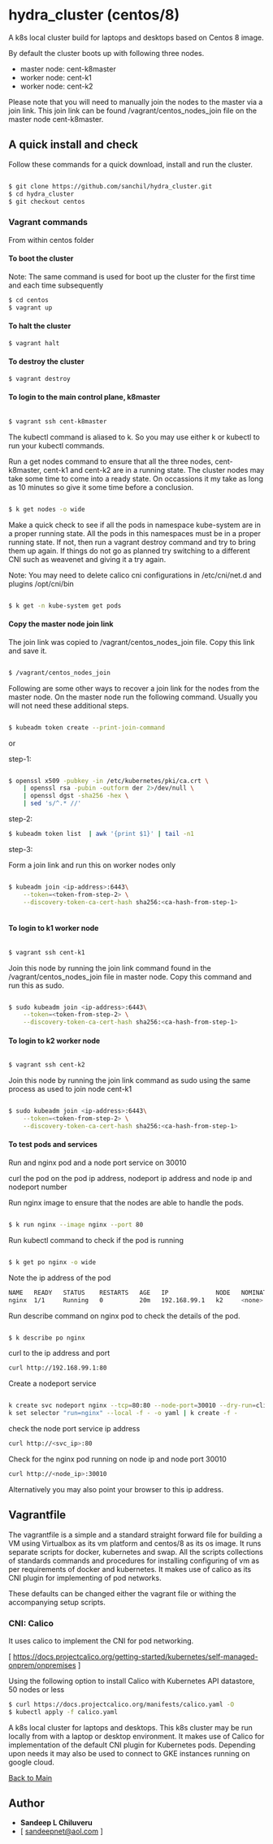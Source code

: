 # hydra_cluster (centos/8)

A k8s local cluster build for laptops and desktops based on Centos 8 image.

By default the cluster boots up with following three nodes. 

- master node: cent-k8master
- worker node: cent-k1
- worker node: cent-k2

Please note that you will need to manually join the nodes to the master via a join link. This join link can be found /vagrant/centos_nodes_join file on the master node cent-k8master.

## A quick install and check

Follow these commands for a quick download, install and run the cluster.

```sh

$ git clone https://github.com/sanchil/hydra_cluster.git
$ cd hydra_cluster
$ git checkout centos

```

### Vagrant commands

From within centos folder

#### To boot the cluster

Note: The same command is used for boot up the cluster for the first time and each time subsequently


```sh
$ cd centos
$ vagrant up
```


#### To halt the cluster

```sh
$ vagrant halt
```


#### To destroy the cluster

```sh
$ vagrant destroy
```

#### To login to the main control plane, k8master


```sh

$ vagrant ssh cent-k8master

```
The kubectl command is aliased to k. So you may use either k or kubectl to run your kubectl commands.

Run a get nodes command to ensure that all the three nodes, cent-k8master, cent-k1 and cent-k2 are in a running state. The cluster nodes may take some time to come into a ready state. On occassions it my take as long as 10 minutes so give it some time before a conclusion.

```sh

$ k get nodes -o wide

```

Make a quick check to see if all the pods in namespace kube-system are in a proper running state. All the pods in this namespaces must be in a proper running state. If not, then run a vagrant destroy command and try to bring them up again. If things do not go as planned try switching to a different CNI such as weavenet and giving it a try again. 

Note: You may need to delete calico cni configurations in /etc/cni/net.d and plugins /opt/cni/bin

```sh

$ k get -n kube-system get pods

```
#### Copy the master node join link

The join link was copied to /vagrant/centos_nodes_join file. Copy this link and save it.

```sh

$ /vagrant/centos_nodes_join

```

Following are some other ways to recover a join link for the nodes from the master node. On the master node run the following command. Usually you will not need these additional steps.

```sh

$ kubeadm token create --print-join-command

```
or


step-1: 

```sh

$ openssl x509 -pubkey -in /etc/kubernetes/pki/ca.crt \
    | openssl rsa -pubin -outform der 2>/dev/null \
    | openssl dgst -sha256 -hex \
    | sed 's/^.* //'

```



step-2: 

```sh
$ kubeadm token list  | awk '{print $1}' | tail -n1
```

step-3: 

Form a join link and run this on worker nodes only


```sh

$ kubeadm join <ip-address>:6443\
    --token=<token-from-step-2> \
    --discovery-token-ca-cert-hash sha256:<ca-hash-from-step-1>
  

```



#### To login to k1 worker node

```sh

$ vagrant ssh cent-k1

```

Join this node by running the join link command found in the /vagrant/centos_nodes_join file in master node. Copy this command and run this as sudo.

```sh

$ sudo kubeadm join <ip-address>:6443\
    --token=<token-from-step-2> \
    --discovery-token-ca-cert-hash sha256:<ca-hash-from-step-1>

```



#### To login to k2 worker node

```sh

$ vagrant ssh cent-k2

```
Join this node by running the join link command as sudo using the same process as used to join node cent-k1


```sh

$ sudo kubeadm join <ip-address>:6443\
    --token=<token-from-step-2> \
    --discovery-token-ca-cert-hash sha256:<ca-hash-from-step-1>

```


#### To test pods and services

Run and nginx pod and a node port service on 30010

curl the pod on the pod ip address, nodeport ip address and node ip and nodeport number

Run nginx image to ensure that the nodes are able to handle the pods.

```sh

$ k run nginx --image nginx --port 80

```

Run kubectl command to check if the pod is running


```sh

$ k get po nginx -o wide

```
Note the ip address of the pod

```sh
NAME   READY   STATUS    RESTARTS   AGE   IP             NODE   NOMINATED NODE   READINESS GATES
nginx  1/1     Running   0          20m   192.168.99.1   k2     <none>           <none>
```

Run describe command on nginx pod to check the details of the pod.

```sh

$ k describe po nginx

```
curl to the ip address and port

```sh
curl http://192.168.99.1:80
```

Create a nodeport service

```sh

k create svc nodeport nginx --tcp=80:80 --node-port=30010 --dry-run=client -o yaml | \
k set selector "run=nginx" --local -f - -o yaml | k create -f -

```

check the node port service ip address

```sh
curl http://<svc_ip>:80

```

Check for the nginx pod running on node ip and node port 30010  

```sh
curl http://<node_ip>:30010

```

Alternatively you may also point your browser to this ip address. 


## Vagrantfile

The vagrantfile is a simple and a standard straight forward file for building a VM using Virtualbox as its vm platform and centos/8 as its os image.
It runs separate scripts for docker, kubernetes and swap. All the scripts collections of standards commands and procedures for installing
configuring of vm as per requirements of docker and kubernetes. It makes use of calico as its CNI plugin for implementing of pod networks.

These defaults can be changed either the vagrant file or withing the accompanying setup scripts.

### CNI: Calico

It uses calico to implement the CNI for pod networking.

[ https://docs.projectcalico.org/getting-started/kubernetes/self-managed-onprem/onpremises ]

Using the following option to install Calico with Kubernetes API datastore, 50 nodes or less

```sh
$ curl https://docs.projectcalico.org/manifests/calico.yaml -O
$ kubectl apply -f calico.yaml
```

A k8s local cluster for laptops and desktops. This k8s cluster may be run locally from with a laptop or desktop environment. 
It makes use of Calico for implementation of the default CNI plugin for Kubernetes pods. Depending upon needs it may also be used
to connect to GKE instances running on google cloud.

[Back to Main](../main/README.md)

## Author

* **Sandeep L Chiluveru** 
* [ sandeepnet@aol.com ]




